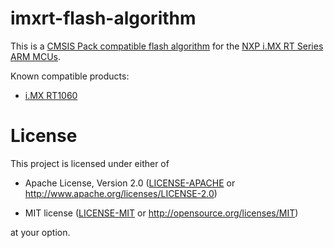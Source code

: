 # imxrt-flash-algorithm

This is a [CMSIS Pack compatible flash algorithm](https://open-cmsis-pack.github.io/Open-CMSIS-Pack-Spec/main/html/algorithmFunc.html) for the [NXP i.MX RT Series ARM MCUs](https://www.nxp.com/products/processors-and-microcontrollers/arm-microcontrollers/i-mx-rt-crossover-mcus:IMX-RT-SERIES?tid=vanIMXRT).

Known compatible products:

- [i.MX RT1060](https://www.nxp.com/products/processors-and-microcontrollers/arm-microcontrollers/i-mx-rt-crossover-mcus/i-mx-rt1060-crossover-mcu-with-arm-cortex-m7:i.MX-RT1060)

# License

This project is licensed under either of

- Apache License, Version 2.0 ([LICENSE-APACHE](LICENSE-APACHE) or
  http://www.apache.org/licenses/LICENSE-2.0)

- MIT license ([LICENSE-MIT](LICENSE-MIT) or http://opensource.org/licenses/MIT)

at your option.
